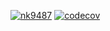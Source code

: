 [![nk9487](https://circleci.com/gh/nk9487/AD340-HelloWorld.svg?style=svg)](https://circleci.com/pipelines/github/nk9487)
[![codecov](https://codecov.io/gh/nk9487/AD340-HelloWorld.svg?style=svg)](https://codecov.io/gh/nk9487/AD340-HelloWorld)
